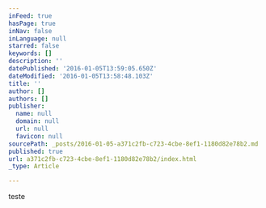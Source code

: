 ```yaml
---
inFeed: true
hasPage: true
inNav: false
inLanguage: null
starred: false
keywords: []
description: ''
datePublished: '2016-01-05T13:59:05.650Z'
dateModified: '2016-01-05T13:58:48.103Z'
title: ''
author: []
authors: []
publisher:
  name: null
  domain: null
  url: null
  favicon: null
sourcePath: _posts/2016-01-05-a371c2fb-c723-4cbe-8ef1-1180d82e78b2.md
published: true
url: a371c2fb-c723-4cbe-8ef1-1180d82e78b2/index.html
_type: Article

---
```

teste